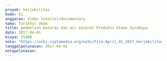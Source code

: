 ```yaml
---
proyek: kerjabilitas
kode: E1
anggaran: Video tutorial/documentary
nama: Tarikhul Umam
title: pembelian baterai dan air mineral Produksi Video Surabaya
date: 2017-04-01
biaya: 35400
nota: "https://wiki.ciptamedia.org/wiki/File:April_01_2017_kerjabilitas_E1_beli_batre%26airMineral_tarichul.jpg"
tanggalpelunasan: 2017-04-01
notapelunasan:
---
```

